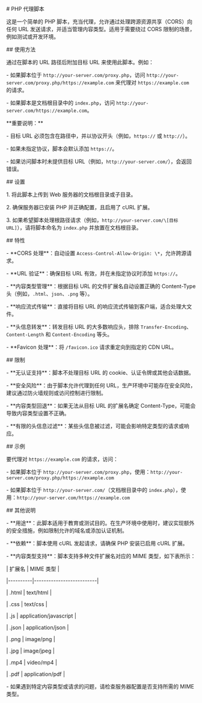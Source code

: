 \# PHP 代理脚本



这是一个简单的 PHP 脚本，充当代理，允许通过处理跨源资源共享（CORS）向任何 URL 发送请求，并适当管理内容类型。适用于需要绕过 CORS 限制的场景，例如测试或开发环境。



\## 使用方法



通过在脚本的 URL 路径后附加目标 URL 来使用此脚本。例如：

\- 如果脚本位于 `http://your-server.com/proxy.php`，访问 `http://your-server.com/proxy.php/https://example.com` 来代理对 `https://example.com` 的请求。

\- 如果脚本是文档根目录中的 `index.php`，访问 `http://your-server.com/https://example.com`。



\*\*重要说明：\*\*

\- 目标 URL 必须包含在路径中，并以协议开头（例如，`https://` 或 `http://`）。

\- 如果未指定协议，脚本会默认添加 `https://`。

\- 如果访问脚本时未提供目标 URL（例如，`http://your-server.com/`），会返回错误。



\## 设置



1\. 将此脚本上传到 Web 服务器的文档根目录或子目录。

2\. 确保服务器已安装 PHP 并正确配置，且启用了 cURL 扩展。

3\. 如果希望脚本处理根路径请求（例如，`http://your-server.com/\[目标URL]`），请将脚本命名为 `index.php` 并放置在文档根目录。



\## 特性



\- \*\*CORS 处理\*\*：自动设置 `Access-Control-Allow-Origin: \*`，允许跨源请求。

\- \*\*URL 验证\*\*：确保目标 URL 有效，并在未指定协议时添加 `https://`。

\- \*\*内容类型管理\*\*：根据目标 URL 的文件扩展名自动设置正确的 Content-Type 头（例如，`.html`、`json`、`.png` 等）。

\- \*\*响应流式传输\*\*：直接将目标 URL 的响应流式传输到客户端，适合处理大文件。

\- \*\*头信息转发\*\*：转发目标 URL 的大多数响应头，排除 `Transfer-Encoding`、`Content-Length` 和 `Content-Encoding` 等头。

\- \*\*Favicon 处理\*\*：将 `/favicon.ico` 请求重定向到指定的 CDN URL。



\## 限制



\- \*\*无认证支持\*\*：脚本不处理目标 URL 的 cookie、认证令牌或其他会话数据。

\- \*\*安全风险\*\*：由于脚本允许代理到任何 URL，生产环境中可能存在安全风险，建议通过防火墙规则或访问控制进行限制。

\- \*\*内容类型回退\*\*：如果无法从目标 URL 的扩展名确定 Content-Type，可能会导致内容类型设置不正确。

\- \*\*有限的头信息过滤\*\*：某些头信息被过滤，可能会影响特定类型的请求或响应。



\## 示例



要代理对 `https://example.com` 的请求，访问：

\- 如果脚本位于 `http://your-server.com/proxy.php`，使用：`http://your-server.com/proxy.php/https://example.com`

\- 如果脚本位于 `http://your-server.com/`（文档根目录中的 `index.php`），使用：`http://your-server.com/https://example.com`



\## 其他说明



\- \*\*用途\*\*：此脚本适用于教育或测试目的。在生产环境中使用时，建议实现额外的安全措施，例如限制允许的域名或添加认证机制。

\- \*\*依赖\*\*：脚本使用 cURL 发起请求，请确保 PHP 安装已启用 cURL 扩展。

\- \*\*内容类型支持\*\*：脚本支持多种文件扩展名对应的 MIME 类型，如下表所示：



| 扩展名   | MIME 类型                |

|----------|--------------------------|

| .html    | text/html               |

| .css     | text/css                |

| .js      | application/javascript  |

| .json    | application/json        |

| .png     | image/png               |

| .jpg     | image/jpeg              |

| .mp4     | video/mp4               |

| .pdf     | application/pdf         |



\- 如果遇到特定内容类型或请求的问题，请检查服务器配置是否支持所需的 MIME 类型。


